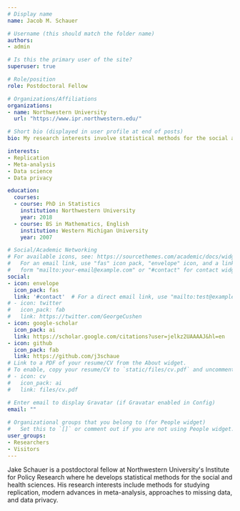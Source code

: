 ```yaml
---
# Display name
name: Jacob M. Schauer

# Username (this should match the folder name)
authors:
- admin

# Is this the primary user of the site?
superuser: true

# Role/position
role: Postdoctoral Fellow

# Organizations/Affiliations
organizations:
- name: Northwestern University
  url: "https://www.ipr.northwestern.edu/"

# Short bio (displayed in user profile at end of posts)
bio: My research interests involve statistical methods for the social and health sciences.

interests:
- Replication
- Meta-analysis
- Data science
- Data privacy

education:
  courses:
  - course: PhD in Statistics
    institution: Northwestern University
    year: 2018
  - course: BS in Mathematics, English
    institution: Western Michigan University
    year: 2007

# Social/Academic Networking
# For available icons, see: https://sourcethemes.com/academic/docs/widgets/#icons
#   For an email link, use "fas" icon pack, "envelope" icon, and a link in the
#   form "mailto:your-email@example.com" or "#contact" for contact widget.
social:
- icon: envelope
  icon_pack: fas
  link: '#contact'  # For a direct email link, use "mailto:test@example.org".
# - icon: twitter
#   icon_pack: fab
#   link: https://twitter.com/GeorgeCushen
- icon: google-scholar
  icon_pack: ai
  link: https://scholar.google.com/citations?user=jelkz2UAAAAJ&hl=en
- icon: github
  icon_pack: fab
  link: https://github.com/j3schaue
# Link to a PDF of your resume/CV from the About widget.
# To enable, copy your resume/CV to `static/files/cv.pdf` and uncomment the lines below.  
# - icon: cv
#   icon_pack: ai
#   link: files/cv.pdf

# Enter email to display Gravatar (if Gravatar enabled in Config)
email: ""
  
# Organizational groups that you belong to (for People widget)
#   Set this to `[]` or comment out if you are not using People widget.  
user_groups:
- Researchers
- Visitors
---
```


Jake Schauer is a postdoctoral fellow at Northwestern University's Institute for Policy Research where he develops statistical methods for the social and health sciences. His research interests include methods for studying replication, modern advances in meta-analysis, approaches to missing data, and data privacy.

